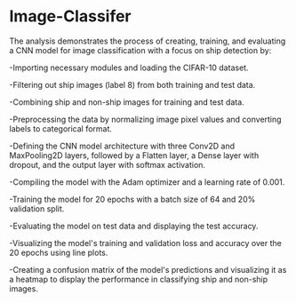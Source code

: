 # Image-Classifer

The analysis demonstrates the process of creating, training, and evaluating a CNN model for image classification with a focus on ship detection by:

-Importing necessary modules and loading the CIFAR-10 dataset.

-Filtering out ship images (label 8) from both training and test data.

-Combining ship and non-ship images for training and test data.

-Preprocessing the data by normalizing image pixel values and converting labels to categorical format.

-Defining the CNN model architecture with three Conv2D and MaxPooling2D layers, followed by a Flatten layer, a Dense layer with dropout, and the output layer with softmax activation.

-Compiling the model with the Adam optimizer and a learning rate of 0.001.

-Training the model for 20 epochs with a batch size of 64 and 20% validation split.

-Evaluating the model on test data and displaying the test accuracy.

-Visualizing the model's training and validation loss and accuracy over the 20 epochs using line plots.

-Creating a confusion matrix of the model's predictions and visualizing it as a heatmap to display the performance in classifying ship and non-ship images.
